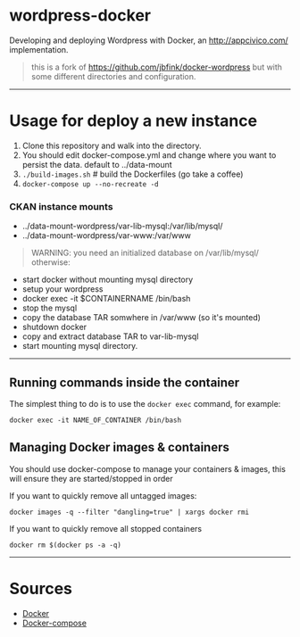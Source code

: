 wordpress-docker
===========

Developing and deploying Wordpress with Docker, an http://appcivico.com/ implementation.

> this is a fork of https://github.com/jbfink/docker-wordpress but with some different directories and configuration.

---
# Usage for deploy a new instance

1. Clone this repository and walk into the directory.
1. You should edit docker-compose.yml and change where you want to persist the data. default to ../data-mount
1. `./build-images.sh`     # build the Dockerfiles (go take a coffee)
1. `docker-compose up --no-recreate -d`

### CKAN instance mounts

- ../data-mount-wordpress/var-lib-mysql:/var/lib/mysql/
- ../data-mount-wordpress/var-www:/var/www


> WARNING: you need an initialized database on /var/lib/mysql/ otherwise:

- start docker without mounting mysql directory
- setup your wordpress
- docker exec -it $CONTAINERNAME /bin/bash
- stop the mysql
- copy the database TAR somwhere in /var/www (so it's mounted)
- shutdown docker
- copy and extract database TAR to var-lib-mysql
- start mounting mysql directory.

---

## Running commands inside the container

The simplest thing to do is to use the `docker exec` command, for example:

    docker exec -it NAME_OF_CONTAINER /bin/bash

## Managing Docker images & containers

You should use docker-compose to manage your containers & images, this will ensure they are started/stopped in order

If you want to quickly remove all untagged images:

    docker images -q --filter "dangling=true" | xargs docker rmi

If you want to quickly remove all stopped containers

    docker rm $(docker ps -a -q)

---

# Sources
- [Docker](https://www.docker.com)
- [Docker-compose](http://docs.docker.com/compose/)
